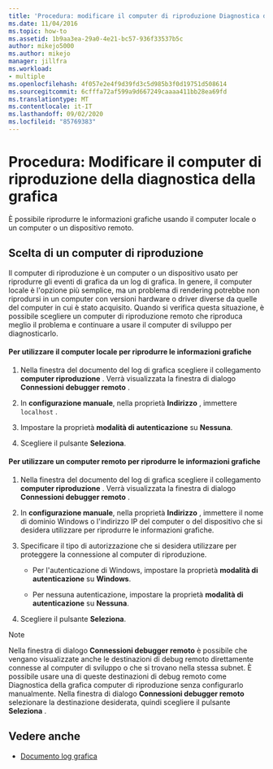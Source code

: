 ```yaml
---
title: 'Procedura: modificare il computer di riproduzione Diagnostica della grafica | Microsoft Docs'
ms.date: 11/04/2016
ms.topic: how-to
ms.assetid: 1b9aa3ea-29a0-4e21-bc57-936f33537b5c
author: mikejo5000
ms.author: mikejo
manager: jillfra
ms.workload:
- multiple
ms.openlocfilehash: 4f057e2e4f9d39fd3c5d985b3f0d19751d508614
ms.sourcegitcommit: 6cfffa72af599a9d667249caaaa411bb28ea69fd
ms.translationtype: MT
ms.contentlocale: it-IT
ms.lasthandoff: 09/02/2020
ms.locfileid: "85769383"
---
```

# <a name="how-to-change-the-graphics-diagnostics-playback-machine"></a>Procedura: Modificare il computer di riproduzione della diagnostica della grafica
È possibile riprodurre le informazioni grafiche usando il computer locale o un computer o un dispositivo remoto.

## <a name="choosing-a-playback-machine"></a>Scelta di un computer di riproduzione
 Il computer di riproduzione è un computer o un dispositivo usato per riprodurre gli eventi di grafica da un log di grafica. In genere, il computer locale è l'opzione più semplice, ma un problema di rendering potrebbe non riprodursi in un computer con versioni hardware o driver diverse da quelle del computer in cui è stato acquisito. Quando si verifica questa situazione, è possibile scegliere un computer di riproduzione remoto che riproduca meglio il problema e continuare a usare il computer di sviluppo per diagnosticarlo.

#### <a name="to-use-the-local-machine-to-play-back-graphics-information"></a>Per utilizzare il computer locale per riprodurre le informazioni grafiche

1. Nella finestra del documento del log di grafica scegliere il collegamento **computer riproduzione** . Verrà visualizzata la finestra di dialogo **Connessioni debugger remoto** .

2. In **configurazione manuale**, nella proprietà **Indirizzo** , immettere `localhost` .

3. Impostare la proprietà **modalità di autenticazione** su **Nessuna**.

4. Scegliere il pulsante **Seleziona**.

#### <a name="to-use-a-remote-machine-to-play-back-graphics-information"></a>Per utilizzare un computer remoto per riprodurre le informazioni grafiche

1. Nella finestra del documento del log di grafica scegliere il collegamento **computer riproduzione** . Verrà visualizzata la finestra di dialogo **Connessioni debugger remoto** .

2. In **configurazione manuale**, nella proprietà **Indirizzo** , immettere il nome di dominio Windows o l'indirizzo IP del computer o del dispositivo che si desidera utilizzare per riprodurre le informazioni grafiche.

3. Specificare il tipo di autorizzazione che si desidera utilizzare per proteggere la connessione al computer di riproduzione.

    - Per l'autenticazione di Windows, impostare la proprietà **modalità di autenticazione** su **Windows**.

    - Per nessuna autenticazione, impostare la proprietà **modalità di autenticazione** su **Nessuna**.

4. Scegliere il pulsante **Seleziona**.

> [!NOTE]
> Nella finestra di dialogo **Connessioni debugger remoto** è possibile che vengano visualizzate anche le destinazioni di debug remoto direttamente connesse al computer di sviluppo o che si trovano nella stessa subnet. È possibile usare una di queste destinazioni di debug remoto come Diagnostica della grafica computer di riproduzione senza configurarlo manualmente. Nella finestra di dialogo **Connessioni debugger remoto** selezionare la destinazione desiderata, quindi scegliere il pulsante **Seleziona** .

## <a name="see-also"></a>Vedere anche
- [Documento log grafica](graphics-log-document.md)